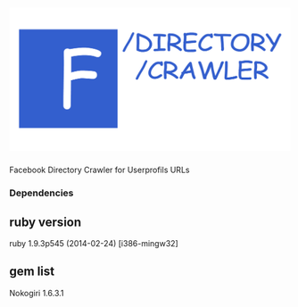 ![Facebook_Directory](https://raw.githubusercontent.com/denis-adobe/facebook_directory/master/logo.png)
==================



Facebook Directory Crawler for Userprofils URLs

### Dependencies



## ruby version

ruby 1.9.3p545 (2014-02-24) [i386-mingw32]



## gem list

Nokogiri 1.6.3.1
